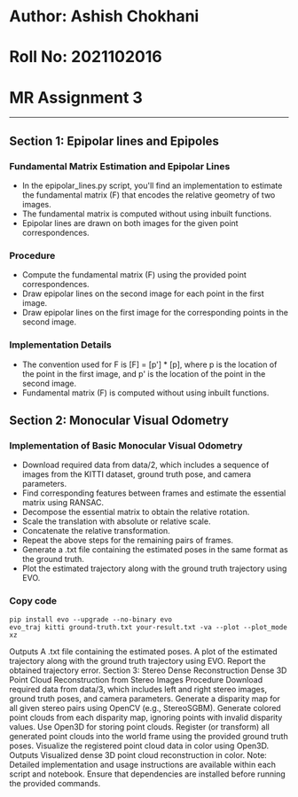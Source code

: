 # Author: Ashish Chokhani
# Roll No: 2021102016
# MR Assignment 3

---
## Section 1: Epipolar lines and Epipoles
### Fundamental Matrix Estimation and Epipolar Lines
- In the epipolar_lines.py script, you'll find an implementation to estimate the fundamental matrix (F) that encodes the relative geometry of two images.
- The fundamental matrix is computed without using inbuilt functions.
-  Epipolar lines are drawn on both images for the given point correspondences.

### Procedure
- Compute the fundamental matrix (F) using the provided point correspondences.
- Draw epipolar lines on the second image for each point in the first image.
- Draw epipolar lines on the first image for the corresponding points in the second image.

### Implementation Details
- The convention used for F is [F] = [p'] * [p], where p is the location of the point in the first image, and p' is the location of the point in the second image.
- Fundamental matrix (F) is computed without using inbuilt functions.

## Section 2: Monocular Visual Odometry
### Implementation of Basic Monocular Visual Odometry
- Download required data from data/2, which includes a sequence of images from the KITTI dataset, ground truth pose, and camera parameters.
- Find corresponding features between frames and estimate the essential matrix using RANSAC.
- Decompose the essential matrix to obtain the relative rotation.
- Scale the translation with absolute or relative scale.
- Concatenate the relative transformation.
- Repeat the above steps for the remaining pairs of frames.
- Generate a .txt file containing the estimated poses in the same format as the ground truth.
- Plot the estimated trajectory along with the ground truth trajectory using EVO.

### Copy code
``` 
pip install evo --upgrade --no-binary evo
evo_traj kitti ground-truth.txt your-result.txt -va --plot --plot_mode xz
```
Outputs
A .txt file containing the estimated poses.
A plot of the estimated trajectory along with the ground truth trajectory using EVO.
Report the obtained trajectory error.
Section 3: Stereo Dense Reconstruction
Dense 3D Point Cloud Reconstruction from Stereo Images
Procedure
Download required data from data/3, which includes left and right stereo images, ground truth poses, and camera parameters.
Generate a disparity map for all given stereo pairs using OpenCV (e.g., StereoSGBM).
Generate colored point clouds from each disparity map, ignoring points with invalid disparity values. Use Open3D for storing point clouds.
Register (or transform) all generated point clouds into the world frame using the provided ground truth poses.
Visualize the registered point cloud data in color using Open3D.
Outputs
Visualized dense 3D point cloud reconstruction in color.
Note: Detailed implementation and usage instructions are available within each script and notebook. Ensure that dependencies are installed before running the provided commands.
